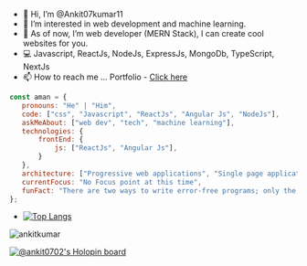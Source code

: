 - 👋 Hi, I’m @Ankit07kumar11
- 👀 I’m interested in web development and machine learning.
- 🌱 As of now, I’m web developer (MERN Stack), I can create cool websites for you.
- 💻 Javascript, ReactJs, NodeJs, ExpressJs, MongoDb, TypeScript, NextJs
- 📫 How to reach me ... Portfolio - [Click here](https://ankit0702.carrd.co)

 ```javascript
const aman = {
    pronouns: "He" | "Him",
    code: ["css", "Javascript", "ReactJs", "Angular Js", "NodeJs"],
    askMeAbout: ["web dev", "tech", "machine learning"],
    technologies: {
        frontEnd: {
            js: ["ReactJs", "Angular Js"],
        }
    },
    architecture: ["Progressive web applications", "Single page applications"],
    currentFocus: "No Focus point at this time",
    funFact: "There are two ways to write error-free programs; only the third one works"
};
```
  
- [![Top Langs](https://github-readme-stats.vercel.app/api/top-langs/?username=Ankit07kumar11&layout=donut)](https://github.com/Ankit07kumar11/github-readme-stats)
  
<p align="left">
  <img
    src="https://komarev.com/ghpvc/?username=Ankit07kumar11"
    alt="ankitkumar"
  />
</p>

<!---
Ankit07kumar11/Ankit07kumar11 is a ✨ special ✨ repository because its `README.md` (this file) appears on your GitHub profile.
You can click the Preview link to take a look at your changes.
--->

[![@ankit0702's Holopin board](https://holopin.io/api/user/board?user=ankit0702)](https://holopin.io/@ankit0702)
